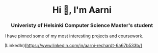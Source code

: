 <h1 align="center">Hi 👋, I'm Aarni</h1>
<h3 align="center">Univeristy of Helsinki Computer Science Master's student</h3>

I have pinned some of my most interesting projects and coursework.

(LinkedIn)[https://www.linkedin.com/in/aarni-rechardt-6a67b533b/]

